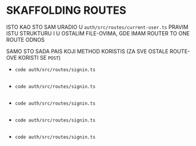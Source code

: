 # SKAFFOLDING ROUTES

ISTO KAO STO SAM URADIO U `auth/src/routes/current-user.ts`   PRAVIM ISTU STRUKTURU I U OSTALIM FILE-OVIMA, GDE IMAM ROUTER TO ONE ROUTE ODNOS

SAMO STO SADA PAIS KOJI METHOD KORISTIS (ZA SVE OSTALE ROUTE-OVE KORISTI SE `POST`)

- `code auth/src/routes/signin.ts`

```ts

```
- `code auth/src/routes/signin.ts`

```ts

```
- `code auth/src/routes/signin.ts`

```ts

```
- `code auth/src/routes/signin.ts`

```ts

```
- `code auth/src/routes/signin.ts`

```ts

```








